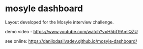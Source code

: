# mosyle dashboard
Layout developed for the Mosyle interview challenge.

demo video - https://www.youtube.com/watch?v=H5bT9AmlQZU

see online: https://danilodasilvadev.github.io/mosyle-dashboard/

